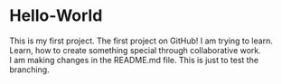 # Hello-World
This is my first project. The first project on GitHub! I am trying to learn. Learn, how to create something special through collaborative work.  
I am making changes in the README.md file.
This is just to test the branching.
